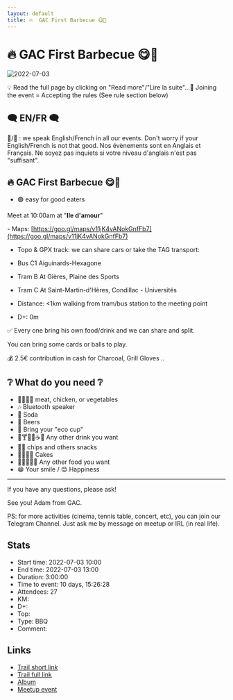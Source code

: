 ```yaml
---
layout: default
title: 🔥  GAC First Barbecue 😋🤤
---
```


# 🔥  GAC First Barbecue 😋🤤

![2022-07-03](../img/orig/2022-07-03.jpg)

💡 Read the full page by clicking on "Read more"/"Lire la suite"...💜
Joining the event = Accepting the rules (See rule section below)

##  🗨️ EN/FR 🗨️ 
🦅/🐓 : we speak English/French in all our events. Don't worry if your English/French is not that good. Nos évènements sont en Anglais et Français. Ne soyez pas inquiets si votre niveau d'anglais n'est pas "suffisant".

##  🔥 GAC First Barbecue 😋🤤 

* 🟢 easy for good eaters

Meet at 10:00am at "**Ile d'amour**"

\- Maps: [https://goo.gl/maps/v11jK4vANokGnfFb7](https://goo.gl/maps/v11jK4vANokGnfFb7)

* Topo & GPX track: we can share cars or take the TAG transport:

* Bus C1 Aiguinards-Hexagone
* Tram B At Gières, Plaine des Sports
* Tram C At Saint-Martin-d'Hères, Condillac - Universités

* Distance: <1km walking from tram/bus station to the meeting point
* D+: 0m

✅ Every one bring his own food/drink and we can share and split.

You can bring some cards or balls to play.

💰 2.5€ contribution in cash for Charcoal, Grill Gloves ..

##  ❔ What do you need ❔ 

* 🥩🍖🍗🥕 meat, chicken, or vegetables
* 🎶 Bluetooth speaker
* 🥤 Soda
* 🍻 Beers
* 🥛 Bring your "eco cup"
* 🍹🍸🍷🧉☕🧃 Any other drink you want
* 🥨🍕 chips and others snacks
* 🍰🥮🎂🥧 Cakes
* 🥗🥙🥪🌮🌯 Any other food you want
* 😁 Your smile / 😊 Happiness

***

If you have any questions, please ask!

See you! Adam from GAC.

PS: for more activities (cinema, tennis table, concert, etc), you can join our Telegram Channel. Just ask me by message on meetup or IRL (in real life).

## Stats

- Start time: 2022-07-03 10:00
- End time: 2022-07-03 13:00
- Duration: 3:00:00
- Time to event: 10 days, 15:26:28
- Attendees: 27
- KM: 
- D+: 
- Top: 
- Type: BBQ
- Comment: 

## Links

- [Trail short link]()
- [Trail full link]()
- [Album](https://binnette.github.io/GacImg2022/2022-07-03-🔥-GAC-First-Barbecue-😋🤤.html)
- [Meetup event](https://www.meetup.com/grenoble-adventure-club-english-french/events/286732026/)
